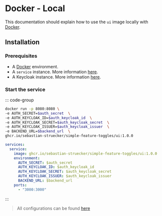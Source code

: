# Docker - Local

This documentation should explain how to use the ``ui`` image locally with [Docker](https://www.docker.com/).

## Installation

### Prerequisites

- A [Docker](https://www.docker.com/) environment.
- A ``service`` instance. More information [here](../../service/index).
- A Keycloak instance. More information [here](../../infrastructure/oidc/keycloak).

### Start the service

::: code-group

```sh [docker]
docker run -p 8080:8080 \
-e AUTH_SECRET=$auth_secret  \
-e AUTH_KEYCLOAK_ID=$auth_keycloak_id  \
-e AUTH_KEYCLOAK_SECRET=$auth_keycloak_secret  \
-e AUTH_KEYCLOAK_ISSUER=$auth_keycloak_issuer  \
-e BACKEND_URL=$backend_url  \
ghcr.io/sebastian-struecker/simple-feature-toggles/ui:1.0.0
```

```yml [docker-compose]
services:
  service:
    image: ghcr.io/sebastian-struecker/simple-feature-toggles/ui:1.0.0
    environment:
      AUTH_SECRET: $auth_secret
      AUTH_KEYCLOAK_ID: $auth_keycloak_id
      AUTH_KEYCLOAK_SECRET: $auth_keycloak_secret
      AUTH_KEYCLOAK_ISSUER: $auth_keycloak_issuer
      BACKEND_URL: $backend_url
    ports:
      - "3000:3000"
```

:::

> All configurations can be found [here](../configuration)
